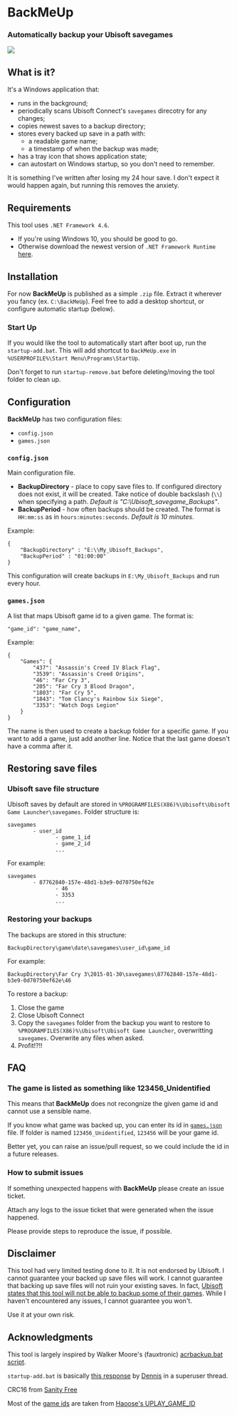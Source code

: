 # BackMeUp
### Automatically backup your Ubisoft savegames
![](https://github.com/SparrowBrain/BackMeUp/workflows/CI/badge.svg)
## What is it? ##
It's a Windows application that:
* runs in the background;
* periodically scans Ubisoft Connect's `savegames` direcotry for any changes;
* copies newest saves to a backup directory;
* stores every backed up save in a path with:
  * a readable game name;
  * a timestamp of when the backup was made;
* has a tray icon that shows application state;
* can autostart on Windows startup, so you don't need to remember.

It is something I've written after losing my 24 hour save. I don't expect it would happen again, but running this removes the anxiety.

## Requirements ##
This tool uses `.NET Framework 4.6`.
* If you're using Windows 10, you should be good to go.
* Otherwise download the newest version of `.NET Framework Runtime` [here](https://dotnet.microsoft.com/download/dotnet-framework).

## Installation ##
For now **BackMeUp** is published as a simple `.zip` file. Extract it wherever you fancy (ex. `C:\BackMeUp`). Feel free to add a desktop shortcut, or configure automatic startup (below).

### Start Up ###
If you would like the tool to automatically start after boot up, run the `startup-add.bat`. This will add shortcut to `BackMeUp.exe` in `%USERPROFILE%\Start Menu\Programs\StartUp`.

Don't forget to run `startup-remove.bat` before deleting/moving the tool folder to clean up.

## Configuration ##
**BackMeUp** has two configuration files:
* `config.json`
* `games.json`

### `config.json` ###
Main configuration file.
* **BackupDirectory** - place to copy save files to. If configured directory does not exist, it will be created. Take notice of double backslash (`\\`) when specifying a path. *Default is "C:\Ubisoft_savegame_Backups"*.
* **BackupPeriod** - how often backups should be created. The format is `HH:mm:ss` as in `hours:minutes:seconds`. *Default is 10 minutes*.

Example:
```
{
    "BackupDirectory" : "E:\\My_Ubisoft_Backups",
    "BackupPeriod" : "01:00:00" 
}
```
This configuration will create backups in `E:\My_Ubisoft_Backups` and run every hour.

### `games.json` ###
A list that maps Ubisoft game id to a given game. The format is:

`"game_id": "game_name",`

Example:
```
{
    "Games": {
        "437": "Assassin's Creed IV Black Flag",
        "3539": "Assassin's Creed Origins",
        "46": "Far Cry 3",
        "205": "Far Cry 3 Blood Dragon",
        "1803": "Far Cry 5",
        "1843": "Tom Clancy's Rainbow Six Siege",
        "3353": "Watch Dogs Legion"
    }
}
```

The name is then used to create a backup folder for a specific game. If you want to add a game, just add another line. Notice that the last game doesn't have a comma after it.

## Restoring save files ##
### Ubisoft save file structure ###
Ubisoft saves by default are stored in `%PROGRAMFILES(X86)%\Ubisoft\Ubisoft Game Launcher\savegames`. Folder structure is:
```
savegames
        - user_id
               - game_1_id
               - game_2_id
               ...
```
For example:
```
savegames
        - 87762840-157e-48d1-b3e9-0d70750ef62e
               - 46
               - 3353
               ...
```

### Restoring your backups ###
The backups are stored in this structure:

`BackupDirectory\game\date\savegames\user_id\game_id`

For example:

`BackupDirectory\Far Cry 3\2015-01-30\savegames\87762840-157e-48d1-b3e9-0d70750ef62e\46`

To restore a backup:
1. Close the game
2. Close Ubisoft Connect
3. Copy the `savegames` folder from the backup you want to restore to `%PROGRAMFILES(X86)%\Ubisoft\Ubisoft Game Launcher`, overwritting `savegames`. Overwrite any files when asked.
4. Profit!?!!

## FAQ ##
### The game is listed as something like 123456_Unidentified ###
This means that **BackMeUp** does not recongnize the given game id and cannot use a sensible name.

If you know what game was backed up, you can enter its id in [`games.json`](https://github.com/SparrowBrain/BackMeUp#gamesjson) file. If folder is named `123456_Unidentified`, `123456` will be your game id.

Better yet, you can raise an issue/pull request, so we could include the id in a future releases.

### How to submit issues ###
If something unexpected happens with **BackMeUp** please create an issue ticket.

Attach any logs to the issue ticket that were generated when the issue happened.

Please provide steps to reproduce the issue, if possible.

## Disclaimer ##
This tool had very limited testing done to it. It is not endorsed by Ubisoft. I cannot guarantee your backed up save files will work. I cannot guarantee that backing up save files will not ruin your existing saves. In fact, [Ubisoft states that this tool will not be able to backup some of their games](https://support.ubisoft.com/en-GB/Article/000063179). While I haven't encountered any issues, I cannot guarantee you won't.

Use it at your own risk.

## Acknowledgments 
This tool is largely inspired by Walker Moore's (fauxtronic) [acrbackup.bat script](https://steamcommunity.com/app/201870/discussions/0/864976837949032506/#c864977564087259945).

`startup-add.bat` is basically [this response](https://superuser.com/questions/455364/how-to-create-a-shortcut-using-a-batch-script) by [Dennis](https://superuser.com/users/101836/dennis) in a superuser thread.

CRC16 from [Sanity Free](http://www.sanity-free.com/134/standard_crc_16_in_csharp.html)

Most of the [game ids](https://github.com/SparrowBrain/BackMeUp/blob/master/BackMeUp/games.json) are taken from [Haoose's UPLAY_GAME_ID](https://github.com/Haoose/UPLAY_GAME_ID)
